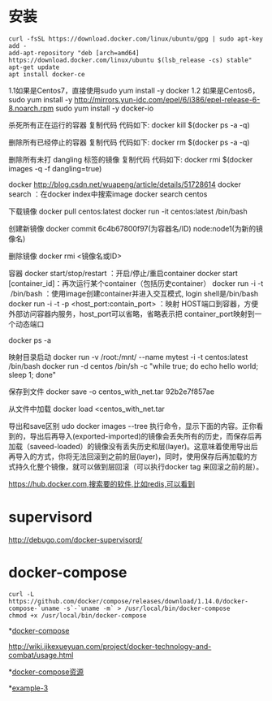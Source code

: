 # 安装
    curl -fsSL https://download.docker.com/linux/ubuntu/gpg | sudo apt-key add -
    add-apt-repository "deb [arch=amd64] https://download.docker.com/linux/ubuntu $(lsb_release -cs) stable"
    apt-get update
    apt install docker-ce

1.1如果是Centos7，直接使用sudo yum install -y docker
1.2 如果是Centos6，sudo yum install -y http://mirrors.yun-idc.com/epel/6/i386/epel-release-6-8.noarch.rpm
sudo yum install -y docker-io

杀死所有正在运行的容器
复制代码 代码如下:
docker kill $(docker ps -a -q)

 删除所有已经停止的容器
复制代码 代码如下:
docker rm $(docker ps -a -q)

 删除所有未打 dangling 标签的镜像
复制代码 代码如下:
docker rmi $(docker images -q -f dangling=true)


docker
http://blog.csdn.net/wuapeng/article/details/51728614
docker search <image>：在docker index中搜索image
docker search centos

下载镜像
docker pull centos:latest
docker run -it centos:latest /bin/bash

创建新镜像
docker commit 6c4b67800f97(为容器名/ID) node:node1(为新的镜像名)

删除镜像
docker rmi <镜像名或ID>

容器
docker start/stop/restart <container> ：开启/停止/重启container
docker start [container_id]：再次运行某个container（包括历史container）
docker run -i -t <image> /bin/bash ：使用image创建container并进入交互模式, login shell是/bin/bash
docker run -i -t -p <host_port:contain_port> ：映射 HOST端口到容器，方便外部访问容器内服务，host_port可以省略，省略表示把 container_port映射到一个动态端口

docker ps -a

映射目录启动
docker run  -v /root:/mnt/ --name mytest -i -t centos:latest /bin/bash
docker run -d centos /bin/sh -c "while true; do echo hello world; sleep 1; done"

保存到文件
docker save -o centos_with_net.tar 92b2e7f857ae

从文件中加载
docker load <centos_with_net.tar

导出和save区别
udo docker images --tree
执行命令，显示下面的内容。正你看到的，导出后再导入(exported-imported)的镜像会丢失所有的历史，而保存后再加载（saveed-loaded）的镜像没有丢失历史和层(layer)。这意味着使用导出后再导入的方式，你将无法回滚到之前的层(layer)，同时，使用保存后再加载的方式持久化整个镜像，就可以做到层回滚（可以执行docker tag <LAYER ID> <IMAGE NAME>来回滚之前的层）。

https://hub.docker.com,搜索要的软件,比如redis,可以看到

# supervisord
http://debugo.com/docker-supervisord/

# docker-compose

    curl -L https://github.com/docker/compose/releases/download/1.14.0/docker-compose-`uname -s`-`uname -m` > /usr/local/bin/docker-compose
    chmod +x /usr/local/bin/docker-compose

*[docker-compose](https://linux.cn/article-8746-1.html)

http://wiki.jikexueyuan.com/project/docker-technology-and-combat/usage.html

*[docker-compose资源](https://github.com/yeasy/docker-compose-files)

*[example-3](http://blog.csdn.net/yl_1314/article/details/53761049)



